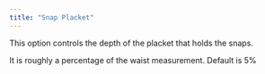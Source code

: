 ```yaml
---
title: "Snap Placket"
---
```


This option controls the depth of the placket that holds the snaps.

It is roughly a percentage of the waist measurement. Default is 5%
